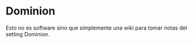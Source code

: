 # Dominion

Esto no es software sino que simplemente una wiki para tomar notas del setting Dominion.
